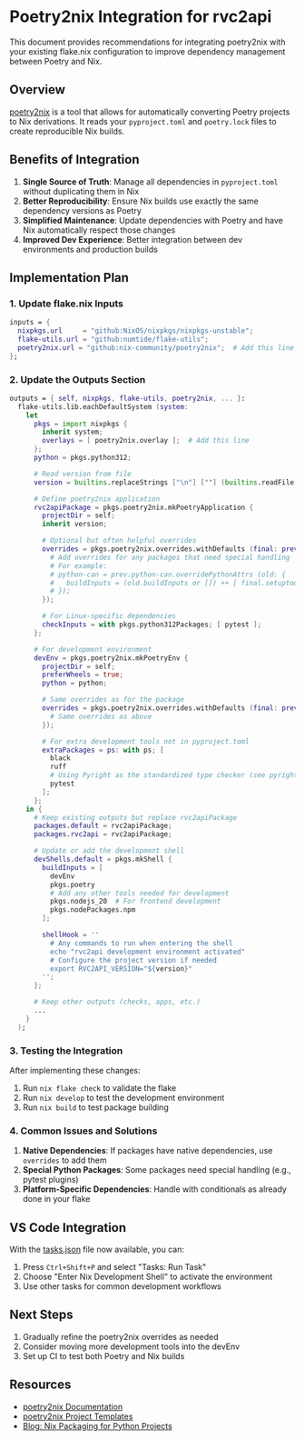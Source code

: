# Poetry2nix Integration for rvc2api

This document provides recommendations for integrating poetry2nix with your existing flake.nix configuration to improve dependency management between Poetry and Nix.

## Overview

[poetry2nix](https://github.com/nix-community/poetry2nix) is a tool that allows for automatically converting Poetry projects to Nix derivations. It reads your `pyproject.toml` and `poetry.lock` files to create reproducible Nix builds.

## Benefits of Integration

1. **Single Source of Truth**: Manage all dependencies in `pyproject.toml` without duplicating them in Nix
2. **Better Reproducibility**: Ensure Nix builds use exactly the same dependency versions as Poetry
3. **Simplified Maintenance**: Update dependencies with Poetry and have Nix automatically respect those changes
4. **Improved Dev Experience**: Better integration between dev environments and production builds

## Implementation Plan

### 1. Update flake.nix Inputs

```nix
inputs = {
  nixpkgs.url     = "github:NixOS/nixpkgs/nixpkgs-unstable";
  flake-utils.url = "github:numtide/flake-utils";
  poetry2nix.url = "github:nix-community/poetry2nix";  # Add this line
};
```

### 2. Update the Outputs Section

```nix
outputs = { self, nixpkgs, flake-utils, poetry2nix, ... }:
  flake-utils.lib.eachDefaultSystem (system:
    let
      pkgs = import nixpkgs {
        inherit system;
        overlays = [ poetry2nix.overlay ];  # Add this line
      };
      python = pkgs.python312;

      # Read version from file
      version = builtins.replaceStrings ["\n"] [""] (builtins.readFile ./VERSION);

      # Define poetry2nix application
      rvc2apiPackage = pkgs.poetry2nix.mkPoetryApplication {
        projectDir = self;
        inherit version;

        # Optional but often helpful overrides
        overrides = pkgs.poetry2nix.overrides.withDefaults (final: prev: {
          # Add overrides for any packages that need special handling
          # For example:
          # python-can = prev.python-can.overridePythonAttrs (old: {
          #   buildInputs = (old.buildInputs or []) ++ [ final.setuptools ];
          # });
        });

        # For Linux-specific dependencies
        checkInputs = with pkgs.python312Packages; [ pytest ];
      };

      # For development environment
      devEnv = pkgs.poetry2nix.mkPoetryEnv {
        projectDir = self;
        preferWheels = true;
        python = python;

        # Same overrides as for the package
        overrides = pkgs.poetry2nix.overrides.withDefaults (final: prev: {
          # Same overrides as above
        });

        # For extra development tools not in pyproject.toml
        extraPackages = ps: with ps; [
          black
          ruff
          # Using Pyright as the standardized type checker (see pyrightconfig.json)
          pytest
        ];
      };
    in {
      # Keep existing outputs but replace rvc2apiPackage
      packages.default = rvc2apiPackage;
      packages.rvc2api = rvc2apiPackage;

      # Update or add the development shell
      devShells.default = pkgs.mkShell {
        buildInputs = [
          devEnv
          pkgs.poetry
          # Add any other tools needed for development
          pkgs.nodejs_20  # For frontend development
          pkgs.nodePackages.npm
        ];

        shellHook = ''
          # Any commands to run when entering the shell
          echo "rvc2api development environment activated"
          # Configure the project version if needed
          export RVC2API_VERSION="${version}"
        '';
      };

      # Keep other outputs (checks, apps, etc.)
      ...
    }
  );
```

### 3. Testing the Integration

After implementing these changes:

1. Run `nix flake check` to validate the flake
2. Run `nix develop` to test the development environment
3. Run `nix build` to test package building

### 4. Common Issues and Solutions

1. **Native Dependencies**: If packages have native dependencies, use `overrides` to add them
2. **Special Python Packages**: Some packages need special handling (e.g., pytest plugins)
3. **Platform-Specific Dependencies**: Handle with conditionals as already done in your flake

## VS Code Integration

With the [tasks.json](../.vscode/tasks.json) file now available, you can:

1. Press `Ctrl+Shift+P` and select "Tasks: Run Task"
2. Choose "Enter Nix Development Shell" to activate the environment
3. Use other tasks for common development workflows

## Next Steps

1. Gradually refine the poetry2nix overrides as needed
2. Consider moving more development tools into the devEnv
3. Set up CI to test both Poetry and Nix builds

## Resources

- [poetry2nix Documentation](https://github.com/nix-community/poetry2nix)
- [poetry2nix Project Templates](https://github.com/nix-community/poetry2nix/tree/master/templates)
- [Blog: Nix Packaging for Python Projects](https://blog.aicampground.com/p/nix-packaging-python-containers/)
